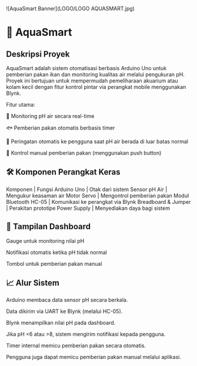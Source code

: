 ![AquaSmart Banner](LOGO/LOGO AQUASMART.jpg)

# 🌊 AquaSmart
## Deskripsi Proyek
AquaSmart adalah sistem otomatisasi berbasis Arduino Uno untuk pemberian pakan ikan dan monitoring kualitas air melalui pengukuran pH. Proyek ini bertujuan untuk mempermudah pemeliharaan akuarium atau kolam kecil dengan fitur kontrol pintar via perangkat mobile menggunakan Blynk.

Fitur utama:

🚿 Monitoring pH air secara real-time

🐟 Pemberian pakan otomatis berbasis timer

📱 Peringatan otomatis ke pengguna saat pH air berada di luar batas normal

🔄 Kontrol manual pemberian pakan (menggunakan push button)

## 🛠️ Komponen Perangkat Keras
Komponen | Fungsi
Arduino Uno | Otak dari sistem
Sensor pH Air | Mengukur keasaman air
Motor Servo | Mengontrol pemberian pakan
Modul Bluetooth HC-05 | Komunikasi ke perangkat via Blynk
Breadboard & Jumper | Perakitan prototipe
Power Supply | Menyediakan daya bagi sistem

## 📱 Tampilan Dashboard
Gauge untuk monitoring nilai pH

Notifikasi otomatis ketika pH tidak normal

Tombol untuk pemberian pakan manual


## 📈 Alur Sistem
Arduino membaca data sensor pH secara berkala.

Data dikirim via UART ke Blynk (melalui HC-05).

Blynk menampilkan nilai pH pada dashboard.

Jika pH <6 atau >8, sistem mengirim notifikasi kepada pengguna.

Timer internal memicu pemberian pakan secara otomatis.

Pengguna juga dapat memicu pemberian pakan manual melalui aplikasi.
